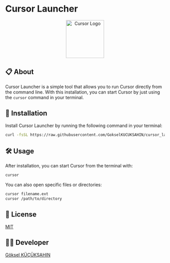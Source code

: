 # Cursor Launcher

<div align="center">
  <img src="https://cursor.sh/apple-touch-icon.png" alt="Cursor Logo" width="120" />
</div>

## 📋 About

Cursor Launcher is a simple tool that allows you to run Cursor directly from the command line. With this installation, you can start Cursor by just using the `cursor` command in your terminal.

## 🚀 Installation

Install Cursor Launcher by running the following command in your terminal:

```bash
curl -fsSL https://raw.githubusercontent.com/GokselKUCUKSAHIN/cursor_launcher/refs/heads/main/install_cursor_launcher.sh | sudo bash
```

## 🛠️ Usage

After installation, you can start Cursor from the terminal with:

```bash
cursor
```

You can also open specific files or directories:

```bash
cursor filename.ext
cursor /path/to/directory
```

## 📄 License

[MIT](LICENSE)

## 👨‍💻 Developer

[Göksel KÜÇÜKŞAHIN](https://github.com/GokselKUCUKSAHIN)

